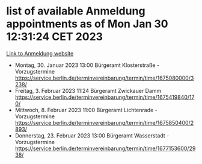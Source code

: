 # list of available Anmeldung appointments as of Mon Jan 30 12:31:24 CET 2023
[Link to Anmeldung website](https://service.berlin.de/terminvereinbarung/termin/tag.php?termin=0&anliegen[]=120686&dienstleisterlist=122210,122217,327316,122219,327312,122227,327314,122231,327346,122243,327348,122252,329742,122260,329745,122262,329748,122254,329751,122271,327278,122273,327274,122277,327276,330436,122280,327294,122282,327290,122284,327292,327539,122291,327270,122285,327266,122286,327264,122296,327268,150230,329760,122301,327282,122297,327286,122294,327284,122312,329763,122314,329775,122304,327330,122311,327334,122309,327332,122281,327352,122279,329772,122276,327324,122274,327326,122267,329766,122246,327318,122251,327320,122257,327322,122208,327298,122226,327300,121362,121364&herkunft=http%3A%2F%2Fservice.berlin.de%2Fdienstleistung%2F120686%2F)
- Montag, 30. Januar 2023 13:00 Bürgeramt Klosterstraße - Vorzugstermine https://service.berlin.de/terminvereinbarung/termin/time/1675080000/3238/
- Freitag, 3. Februar 2023 11:24 Bürgeramt Zwickauer Damm https://service.berlin.de/terminvereinbarung/termin/time/1675419840/170/
- Mittwoch, 8. Februar 2023 11:00 Bürgeramt Lichtenrade - Vorzugstermine https://service.berlin.de/terminvereinbarung/termin/time/1675850400/2893/
- Donnerstag, 23. Februar 2023 13:00 Bürgeramt Wasserstadt - Vorzugstermine https://service.berlin.de/terminvereinbarung/termin/time/1677153600/2938/

